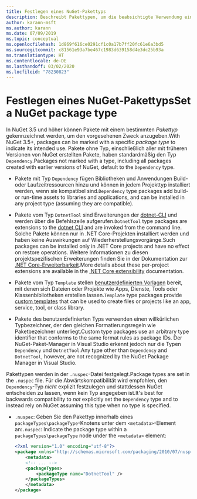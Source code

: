 ```yaml
---
title: Festlegen eines NuGet-Pakettyps
description: Beschreibt Pakettypen, um die beabsichtigte Verwendung eines Pakets anzugeben.
author: karann-msft
ms.author: karann
ms.date: 07/09/2019
ms.topic: conceptual
ms.openlocfilehash: 1d869f616ce0291cf1c0a17b7ff20fc61e6a3bd5
ms.sourcegitcommit: c81561e93a7be467c1983d639158d4e3dc25b93a
ms.translationtype: HT
ms.contentlocale: de-DE
ms.lasthandoff: 03/02/2020
ms.locfileid: "78230823"
---
```

# <a name="set-a-nuget-package-type"></a><span data-ttu-id="44786-103">Festlegen eines NuGet-Pakettyps</span><span class="sxs-lookup"><span data-stu-id="44786-103">Set a NuGet package type</span></span>

<span data-ttu-id="44786-104">In NuGet 3.5 und höher können Pakete mit einem bestimmten *Pakettyp* gekennzeichnet werden, um den vorgesehenen Zweck anzugeben.</span><span class="sxs-lookup"><span data-stu-id="44786-104">With NuGet 3.5+, packages can be marked with a specific *package type* to indicate its intended use.</span></span> <span data-ttu-id="44786-105">Pakete ohne Typ, einschließlich aller mit früheren Versionen von NuGet erstellten Pakete, haben standardmäßig den Typ `Dependency`.</span><span class="sxs-lookup"><span data-stu-id="44786-105">Packages not marked with a type, including all packages created with earlier versions of NuGet, default to the `Dependency` type.</span></span>

- <span data-ttu-id="44786-106">Pakete mit Typ `Dependency` fügen Bibliotheken und Anwendungen Build- oder Laufzeitressourcen hinzu und können in jedem Projekttyp installiert werden, wenn sie kompatibel sind.</span><span class="sxs-lookup"><span data-stu-id="44786-106">`Dependency` type packages add build- or run-time assets to libraries and applications, and can be installed in any project type (assuming they are compatible).</span></span>

- <span data-ttu-id="44786-107">Pakete vom Typ `DotnetTool` sind Erweiterungen der [dotnet-CLI](/dotnet/articles/core/tools/index) und werden über die Befehlszeile aufgerufen.</span><span class="sxs-lookup"><span data-stu-id="44786-107">`DotnetTool` type packages are extensions to the [dotnet CLI](/dotnet/articles/core/tools/index) and are invoked from the command line.</span></span> <span data-ttu-id="44786-108">Solche Pakete können nur in .NET Core-Projekten installiert werden und haben keine Auswirkungen auf Wiederherstellungsvorgänge.</span><span class="sxs-lookup"><span data-stu-id="44786-108">Such packages can be installed only in .NET Core projects and have no effect on restore operations.</span></span> <span data-ttu-id="44786-109">Weitere Informationen zu diesen projektspezifischen Erweiterungen finden Sie in der Dokumentation zur [.NET Core-Erweiterbarkeit](/dotnet/articles/core/tools/extensibility#per-project-based-extensibility).</span><span class="sxs-lookup"><span data-stu-id="44786-109">More details about these per-project extensions are available in the  [.NET Core extensibility](/dotnet/articles/core/tools/extensibility#per-project-based-extensibility) documentation.</span></span>

- <span data-ttu-id="44786-110">Pakete vom Typ `Template` stellen [benutzerdefinierten Vorlagen](/dotnet/core/tools/custom-templates) bereit, mit denen sich Dateien oder Projekte wie Apps, Dienste, Tools oder Klassenbibliotheken erstellen lassen.</span><span class="sxs-lookup"><span data-stu-id="44786-110">`Template` type packages provide [custom templates](/dotnet/core/tools/custom-templates) that can be used to create files or projects like an app, service, tool, or class library.</span></span>

- <span data-ttu-id="44786-111">Pakete des benutzerdefinierten Typs verwenden einen willkürlichen Typbezeichner, der den gleichen Formatierungsregeln wie Paketbezeichner unterliegt.</span><span class="sxs-lookup"><span data-stu-id="44786-111">Custom type packages use an arbitrary type identifier that conforms to the same format rules as package IDs.</span></span> <span data-ttu-id="44786-112">Der NuGet-Paket-Manager in Visual Studio erkennt jedoch nur die Typen `Dependency` und `DotnetTool`.</span><span class="sxs-lookup"><span data-stu-id="44786-112">Any type other than `Dependency` and `DotnetTool`, however, are not recognized by the NuGet Package Manager in Visual Studio.</span></span>

<span data-ttu-id="44786-113">Pakettypen werden in der `.nuspec`-Datei festgelegt.</span><span class="sxs-lookup"><span data-stu-id="44786-113">Package types are set in the `.nuspec` file.</span></span> <span data-ttu-id="44786-114">Für die Abwärtskompatibilität wird empfohlen, den `Dependency`-Typ *nicht* explizit festzulegen und stattdessen NuGet entscheiden zu lassen, wenn kein Typ angegeben ist.</span><span class="sxs-lookup"><span data-stu-id="44786-114">It's best for backwards compatibility to *not* explicitly set the `Dependency` type and to instead rely on NuGet assuming this type when no type is specified.</span></span>

- <span data-ttu-id="44786-115">`.nuspec`: Geben Sie den Pakettyp innerhalb eines `packageTypes\packageType`-Knotens unter dem `<metadata>`-Element an:</span><span class="sxs-lookup"><span data-stu-id="44786-115">`.nuspec`: Indicate the package type within a `packageTypes\packageType` node under the `<metadata>` element:</span></span>

    ```xml
    <?xml version="1.0" encoding="utf-8"?>
    <package xmlns="http://schemas.microsoft.com/packaging/2010/07/nuspec.xsd">
        <metadata>
        <!-- ... -->
        <packageTypes>
            <packageType name="DotnetTool" />
        </packageTypes>
        </metadata>
    </package>
    ```
